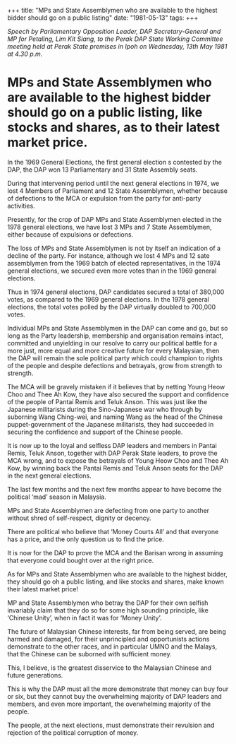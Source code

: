 +++ 
title: "MPs and State Assemblymen who are available to the highest bidder should go on a public listing"
date: "1981-05-13"
tags:
+++

_Speech by Parliamentary Opposition Leader, DAP Secretary-General and MP for Petaling, Lim Kit Siang, to the Perak DAP State Working Committee meeting held at Perak State premises in Ipoh on Wednesday, 13th May 1981 at 4.30 p.m._

# MPs and State Assemblymen who are available to the highest bidder should go on a public listing, like stocks and shares, as to their latest market price.

In the 1969 General Elections, the first general election s contested by the DAP, the DAP won 13 Parliamentary and 31 State Assembly seats.</u>

During that intervening period until the next general elections in 1974, we lost 4 Members of Parliament and 12 State Assemblymen, whether because of defections to the MCA or expulsion from the party for anti-party activities.

Presently, for the crop of DAP MPs and State Assemblymen elected in the 1978 general elections, we have lost 3 MPs and 7 State Assemblymen, either because of expulsions or defections.

The loss of MPs and State Assemblymen is not by itself an indication of a decline of the party. For instance, although we lost 4 MPs and 12 sate assemblymen from the 1969 batch of elected representatives, in the 1974 general elections, we secured even more votes than in the 1969 general elections.

Thus in 1974 general elections, DAP candidates secured a total of 380,000 votes, as compared to the 1969 general elections. In the 1978 general elections, the total votes polled by the DAP virtually doubled to 700,000 votes.

Individual MPs and State Assemblymen in the DAP can come and go, but so long as the Party leadership, membership and organisation remains intact, committed and unyielding in our resolve to carry our political battle for a more just, more equal and more creative future for every Malaysian, then the DAP will remain the sole political party which could champion to rights of the people and despite defections and betrayals, grow from strength to strength.

The MCA will be gravely mistaken if it believes that by netting Young Heow Choo and Thee Ah Kow, they have also secured the support and confidence of the people of Pantai Remis and Teluk Anson. This was just like the Japanese militarists during the Sino-Japanese war who through by suborning Wang Ching-wei, and naming Wang as the head of the Chinese puppet-government of the Japanese militarists, they had succeeded in securing the confidence and support of the Chinese people.

It is now up to the loyal and selfless DAP leaders and members in Pantai Remis, Teluk Anson, together with DAP Perak State leaders, to prove the MCA wrong, and to expose the betrayals of  Young Heow Choo and Thee Ah Kow, by winning back the Pantai Remis and Teluk Anson seats for the DAP in the next general elections.

The last few months and the next few months appear to have become the political ‘mad’ season in Malaysia.

MPs and State Assemblymen are defecting from one party to another without shred of self-respect, dignity or decency.

There are political who believe that ‘Money Courts All’ and that everyone has a price, and the only question us to find the price.

It is now for the DAP to prove the MCA and the Barisan wrong in assuming that everyone could bought over at the right price.

As for MPs and State Assemblymen who are available to the highest bidder, they should go oh a public listing, and like stocks and shares, make known their latest market price!

MP and State Assemblymen who betray the DAP for their own selfish invariably claim that they do so for some high sounding principle, like ‘Chinese Unity’, when in fact it was for ‘Money Unity’.

The future of Malaysian Chinese interests, far from being served, are being harmed and damaged, for their unprincipled and opportunists actions demonstrate to the other races, and in particular UMNO and the Malays, that the Chinese can be suborned with sufficient money.

This, I believe, is the greatest disservice to the Malaysian Chinese and future generations.

This is why the DAP must all the more demonstrate that money can buy four or six, but they cannot buy the overwhelming majority of DAP leaders and members, and even more important, the overwhelming majority of the people.

The people, at the next elections, must demonstrate their revulsion and rejection of the political corruption of money.
 
